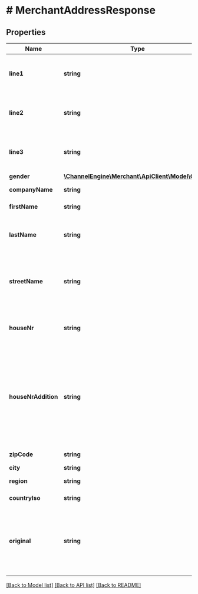 # # MerchantAddressResponse

## Properties

Name | Type | Description | Notes
------------ | ------------- | ------------- | -------------
**line1** | **string** | The first address line, use this field if address validation is disabled in ChannelEngine. | [optional]
**line2** | **string** | The second address line, use this field if address validation is disabled in ChannelEngine. | [optional]
**line3** | **string** | The third address line, use this field if address validation is disabled in ChannelEngine. | [optional]
**gender** | [**\ChannelEngine\Merchant\ApiClient\Model\Gender**](Gender.md) |  | [optional]
**companyName** | **string** | Optional. Company addressed too. | [optional]
**firstName** | **string** | The first name of the customer. | [optional]
**lastName** | **string** | The last name of the customer (includes the surname prefix [tussenvoegsel] like &#39;de&#39;, &#39;van&#39;, &#39;du&#39;). | [optional]
**streetName** | **string** | The name of the street (without house number information)  This field might be empty if address validation is disabled in ChannelEngine. | [optional]
**houseNr** | **string** | The house number  This field might be empty if address validation is disabled in ChannelEngine. | [optional]
**houseNrAddition** | **string** | Optional. Addition to the house number  If the address is: Groenhazengracht 2c, the address will be:  StreetName: Groenhazengracht  HouseNo: 2  HouseNrAddition: c  This field might be empty if address validation is disabled in ChannelEngine. | [optional]
**zipCode** | **string** | The zip or postal code. | [optional]
**city** | **string** | The name of the city. | [optional]
**region** | **string** | Optional. State/province/region. | [optional]
**countryIso** | **string** | For example: NL, BE, FR. | [optional]
**original** | **string** | Optional. The address as a single string: use in case the address lines are entered  as single lines and later parsed into street, house number and house number addition. | [optional]

[[Back to Model list]](../../README.md#models) [[Back to API list]](../../README.md#endpoints) [[Back to README]](../../README.md)
